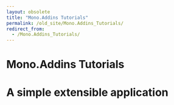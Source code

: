 ```yaml
---
layout: obsolete
title: "Mono.Addins Tutorials"
permalink: /old_site/Mono.Addins_Tutorials/
redirect_from:
  - /Mono.Addins_Tutorials/
---
```


Mono.Addins Tutorials
=====================

A simple extensible application
===============================

